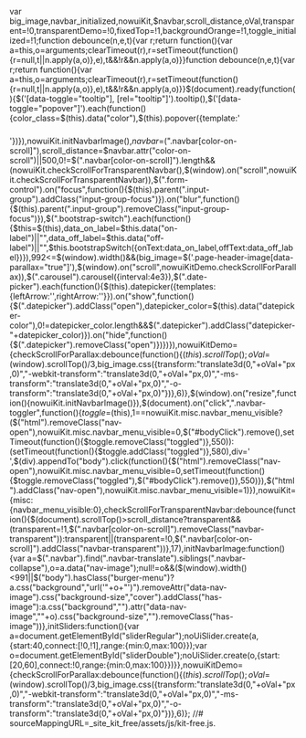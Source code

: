 
var big_image,navbar_initialized,nowuiKit,$navbar,scroll_distance,oVal,transparent=!0,transparentDemo=!0,fixedTop=!1,backgroundOrange=!1,toggle_initialized=!1;function debounce(n,e,t){var r;return function(){var a=this,o=arguments;clearTimeout(r),r=setTimeout(function(){r=null,t||n.apply(a,o)},e),t&&!r&&n.apply(a,o)}}function debounce(n,e,t){var r;return function(){var a=this,o=arguments;clearTimeout(r),r=setTimeout(function(){r=null,t||n.apply(a,o)},e),t&&!r&&n.apply(a,o)}}$(document).ready(function(){$('[data-toggle="tooltip"], [rel="tooltip"]').tooltip(),$('[data-toggle="popover"]').each(function(){color_class=$(this).data("color"),$(this).popover({template:'<div class="popover popover-'+color_class+'" role="tooltip"><div class="arrow"></div><h3 class="popover-header"></h3><div class="popover-body"></div></div>'})}),nowuiKit.initNavbarImage(),$navbar=$(".navbar[color-on-scroll]"),scroll_distance=$navbar.attr("color-on-scroll")||500,0!=$(".navbar[color-on-scroll]").length&&(nowuiKit.checkScrollForTransparentNavbar(),$(window).on("scroll",nowuiKit.checkScrollForTransparentNavbar)),$(".form-control").on("focus",function(){$(this).parent(".input-group").addClass("input-group-focus")}).on("blur",function(){$(this).parent(".input-group").removeClass("input-group-focus")}),$(".bootstrap-switch").each(function(){$this=$(this),data_on_label=$this.data("on-label")||"",data_off_label=$this.data("off-label")||"",$this.bootstrapSwitch({onText:data_on_label,offText:data_off_label})}),992<=$(window).width()&&(big_image=$('.page-header-image[data-parallax="true"]'),$(window).on("scroll",nowuiKitDemo.checkScrollForParallax)),$(".carousel").carousel({interval:4e3}),$(".date-picker").each(function(){$(this).datepicker({templates:{leftArrow:'<i class="now-ui-icons arrows-1_minimal-left"></i>',rightArrow:'<i class="now-ui-icons arrows-1_minimal-right"></i>'}}).on("show",function(){$(".datepicker").addClass("open"),datepicker_color=$(this).data("datepicker-color"),0!=datepicker_color.length&&$(".datepicker").addClass("datepicker-"+datepicker_color)}).on("hide",function(){$(".datepicker").removeClass("open")})})}),nowuiKitDemo={checkScrollForParallax:debounce(function(){$(this).scrollTop();oVal=$(window).scrollTop()/3,big_image.css({transform:"translate3d(0,"+oVal+"px,0)","-webkit-transform":"translate3d(0,"+oVal+"px,0)","-ms-transform":"translate3d(0,"+oVal+"px,0)","-o-transform":"translate3d(0,"+oVal+"px,0)"})},6)},$(window).on("resize",function(){nowuiKit.initNavbarImage()}),$(document).on("click",".navbar-toggler",function(){$toggle=$(this),1==nowuiKit.misc.navbar_menu_visible?($("html").removeClass("nav-open"),nowuiKit.misc.navbar_menu_visible=0,$("#bodyClick").remove(),setTimeout(function(){$toggle.removeClass("toggled")},550)):(setTimeout(function(){$toggle.addClass("toggled")},580),div='<div id="bodyClick"></div>',$(div).appendTo("body").click(function(){$("html").removeClass("nav-open"),nowuiKit.misc.navbar_menu_visible=0,setTimeout(function(){$toggle.removeClass("toggled"),$("#bodyClick").remove()},550)}),$("html").addClass("nav-open"),nowuiKit.misc.navbar_menu_visible=1)}),nowuiKit={misc:{navbar_menu_visible:0},checkScrollForTransparentNavbar:debounce(function(){$(document).scrollTop()>scroll_distance?transparent&&(transparent=!1,$(".navbar[color-on-scroll]").removeClass("navbar-transparent")):transparent||(transparent=!0,$(".navbar[color-on-scroll]").addClass("navbar-transparent"))},17),initNavbarImage:function(){var a=$(".navbar").find(".navbar-translate").siblings(".navbar-collapse"),o=a.data("nav-image");null!=o&&($(window).width()<991||$("body").hasClass("burger-menu")?a.css("background","url('"+o+"')").removeAttr("data-nav-image").css("background-size","cover").addClass("has-image"):a.css("background","").attr("data-nav-image",""+o).css("background-size","").removeClass("has-image"))},initSliders:function(){var a=document.getElementById("sliderRegular");noUiSlider.create(a,{start:40,connect:[!0,!1],range:{min:0,max:100}});var o=document.getElementById("sliderDouble");noUiSlider.create(o,{start:[20,60],connect:!0,range:{min:0,max:100}})}},nowuiKitDemo={checkScrollForParallax:debounce(function(){$(this).scrollTop();oVal=$(window).scrollTop()/3,big_image.css({transform:"translate3d(0,"+oVal+"px,0)","-webkit-transform":"translate3d(0,"+oVal+"px,0)","-ms-transform":"translate3d(0,"+oVal+"px,0)","-o-transform":"translate3d(0,"+oVal+"px,0)"})},6)};
//# sourceMappingURL=_site_kit_free/assets/js/kit-free.js.
